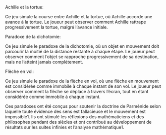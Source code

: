 Achille et la tortue: 

Ce jeu simule la course entre Achille et la tortue, où Achille accorde une avance à la tortue. Le joueur peut observer comment Achille rattrape progressivement la tortue, malgré l’avance initiale.

Paradoxe de la dichotomie: 

Ce jeu simule le paradoxe de la dichotomie, où un objet en mouvement doit parcourir la moitié de la distance restante à chaque étape. Le joueur peut observer comment l’objet se rapproche progressivement de sa destination, mais ne l’atteint jamais complètement.

Flèche en vol: 

Ce jeu simule le paradoxe de la flèche en vol, où une flèche en mouvement est considérée comme immobile à chaque instant de son vol. Le joueur peut observer comment la flèche se déplace à travers l’écran, tout en étant considérée comme immobile à chaque instant.

Ces paradoxes ont été conçus pour soutenir la doctrine de Parménide selon laquelle toute évidence des sens est fallacieuse et le mouvement est impossible1. Ils ont stimulé les réflexions des mathématiciens et des philosophes pendant des siècles et ont contribué au développement de résultats sur les suites infinies et l’analyse mathématique1.

